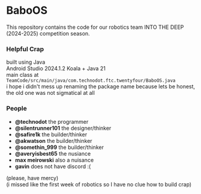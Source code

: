 # BaboOS

This repository contains the code for our robotics team INTO THE DEEP (2024-2025) competition season.

### Helpful Crap

built using Java<br>
Android Studio 2024.1.2 Koala + Java 21<br>
main class at `TeamCode/src/main/java/com.technodot.ftc.twentyfour/BaboOS.java`<br>
i hope i didn't mess up renaming the package name because lets be honest, the old one was not sigmatical at all

### People

- **@technodot** the programmer
- **@silentrunner101** the designer/thinker
- **@safire1k** the builder/thinker
- **@akwatson** the builder/thinker
- **@somethin_999** the builder/thinker
- **@averyisbest65** the nusiance
- **max meirowski** also a nuisance
- **gavin** does not have discord :(

(please, have mercy)<br>
(i missed like the first week of robotics so I have no clue how to build crap)